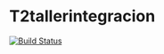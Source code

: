 # T2tallerintegracion

[![Build Status](https://api.travis-ci.org/eczerega/T2tallerintegracion.png)](https://travis-ci.org/eczerega/T2tallerintegracion)